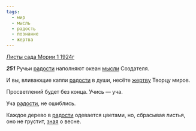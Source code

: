 ```yaml
---
tags:
  - мир
  - мысль
  - радость
  - познание
  - жертва
---
```


[Листы сада Мории 1 1924г](https://127.0.0.1:4002/agni/1924)

___251___
Ручьи [радости](../../../tags/#радость) наполняют океан [мысли](../../../tags/#мысль) Создателя.   

И вы, вливающие капли [радости](../../../tags/#радость) в души, несёте [жертву](../../../tags/#жертва) Творцу миров.   

Просветлений будет без конца. Учись — уча.   

Уча [радости](../../../tags/#радость), не ошиблись.   

Каждое дерево в [радости](../../../tags/#радость) одевается цветами, но, сбрасывая листья, оно не грустит, [зная](../../../tags/#познание) о весне.   

